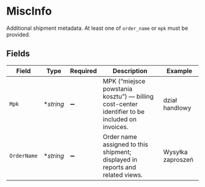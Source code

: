 # MiscInfo

Additional shipment metadata. At least one of `order_name` or `mpk` must be provided.


## Fields

| Field                                                                                         | Type                                                                                          | Required                                                                                      | Description                                                                                   | Example                                                                                       |
| --------------------------------------------------------------------------------------------- | --------------------------------------------------------------------------------------------- | --------------------------------------------------------------------------------------------- | --------------------------------------------------------------------------------------------- | --------------------------------------------------------------------------------------------- |
| `Mpk`                                                                                         | **string*                                                                                     | :heavy_minus_sign:                                                                            | MPK (“miejsce powstania kosztu”) — billing cost-center identifier to be included on invoices. | dział handlowy                                                                                |
| `OrderName`                                                                                   | **string*                                                                                     | :heavy_minus_sign:                                                                            | Order name assigned to this shipment; displayed in reports and related views.                 | Wysyłka zaproszeń                                                                             |